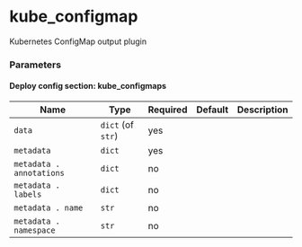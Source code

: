 <!--
NOTE: this document is automatically generated. Any manual changes will get overwritten.
-->
# kube_configmap

Kubernetes ConfigMap output plugin

### Parameters


#### Deploy config section: kube_configmaps

Name | Type | Required | Default | Description
--- | --- | --- | --- | ---
`data`|`dict` (of `str`)|yes||
`metadata`|`dict`|yes||
`metadata . annotations`|`dict`|no||
`metadata . labels`|`dict`|no||
`metadata . name`|`str`|no||
`metadata . namespace`|`str`|no||



